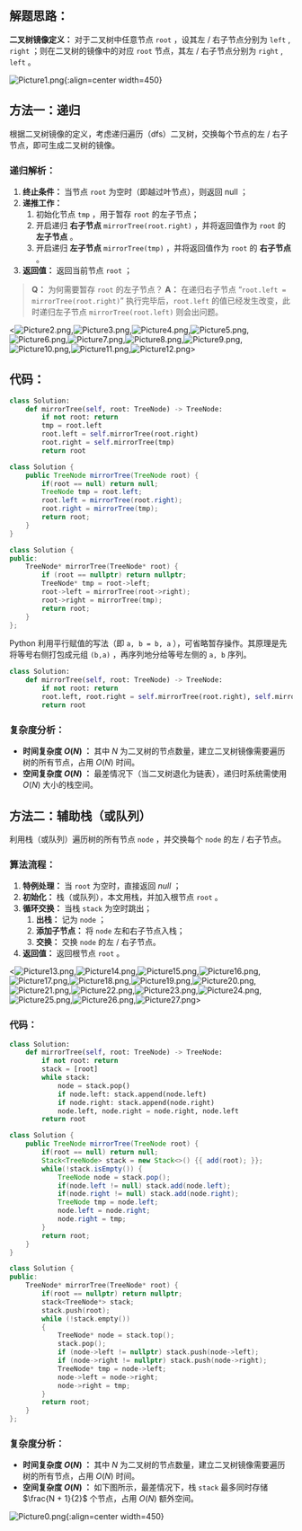 ## 解题思路：

**二叉树镜像定义：** 对于二叉树中任意节点 `root` ，设其左 / 右子节点分别为 `left` , `right` ；则在二叉树的镜像中的对应 `root` 节点，其左 / 右子节点分别为 `right` , `left` 。

![Picture1.png](https://pic.leetcode-cn.com/20717714d97fa04d509e4f0525a3089efefc2ea02cc08ce92b77978e9b51f15f-Picture1.png){:align=center width=450}

## 方法一：递归

根据二叉树镜像的定义，考虑递归遍历（dfs）二叉树，交换每个节点的左 / 右子节点，即可生成二叉树的镜像。

### 递归解析：

1. **终止条件：** 当节点 `root` 为空时（即越过叶节点），则返回 $\text{null}$ ；
2. **递推工作：**
   1. 初始化节点 `tmp` ，用于暂存 `root` 的左子节点；
   2. 开启递归 **右子节点** `mirrorTree(root.right)` ，并将返回值作为 `root` 的 **左子节点** 。
   3. 开启递归 **左子节点** `mirrorTree(tmp)` ，并将返回值作为 `root` 的 **右子节点** 。
3. **返回值：** 返回当前节点 `root` ；

> **Q：** 为何需要暂存 `root` 的左子节点？
> **A：** 在递归右子节点 “`root.left = mirrorTree(root.right)`” 执行完毕后，`root.left` 的值已经发生改变，此时递归左子节点 `mirrorTree(root.left)` 则会出问题。

<![Picture2.png](https://pic.leetcode-cn.com/c252a2c9792a0998d0560be8e882db3ad1f2e106b0d56c76fdfef219e55e4ea3-Picture2.png),![Picture3.png](https://pic.leetcode-cn.com/3cbcd2849f6ff770d6da0b833b12e301cc5f0a7f9ac6bd42cb10d05485c2d556-Picture3.png),![Picture4.png](https://pic.leetcode-cn.com/cd0030363c59130f0148c10ae2429315df94ad0784eb770d7754ee6dc7c18a99-Picture4.png),![Picture5.png](https://pic.leetcode-cn.com/bb5609047b8d25d3ecd025788f91cf20c32dcdb2c1567ec765d47aa75b5e4312-Picture5.png),![Picture6.png](https://pic.leetcode-cn.com/43eece405220d52a5e988d521858b80f26974157fa2e8a8a9ae4be24ad516e3c-Picture6.png),![Picture7.png](https://pic.leetcode-cn.com/507baf32a66f6c69eaba911c177e69591f1e7fed82d5c0cd31632d03b6d0cb73-Picture7.png),![Picture8.png](https://pic.leetcode-cn.com/fe80c840e08c4c2778f1fc784729721212bf5a626c94f13828c5bd13ff834646-Picture8.png),![Picture9.png](https://pic.leetcode-cn.com/44d8152ca5f18dcefa70eae07ca544ce45c83dd3d6bed5a8954e5bf2b0591b82-Picture9.png),![Picture10.png](https://pic.leetcode-cn.com/9f1205d9bf6419c18e88de1494ca67d1328184d7fc3a7b10ea2d18b2f192831c-Picture10.png),![Picture11.png](https://pic.leetcode-cn.com/c15e0ee4b1aaf37219c05c1663947159d92ce8315cd08e373db72ed76a8faf28-Picture11.png),![Picture12.png](https://pic.leetcode-cn.com/8004f1d71e6cdf27463fd4b88fffa73570bcfc59b368e7b45c71d63cfbb57c22-Picture12.png)>

## 代码：

```Python []
class Solution:
    def mirrorTree(self, root: TreeNode) -> TreeNode:
        if not root: return
        tmp = root.left
        root.left = self.mirrorTree(root.right)
        root.right = self.mirrorTree(tmp)
        return root
```

```Java []
class Solution {
    public TreeNode mirrorTree(TreeNode root) {
        if(root == null) return null;
        TreeNode tmp = root.left;
        root.left = mirrorTree(root.right);
        root.right = mirrorTree(tmp);
        return root;
    }
}
```

```C++ []
class Solution {
public:
    TreeNode* mirrorTree(TreeNode* root) {
        if (root == nullptr) return nullptr;
        TreeNode* tmp = root->left;
        root->left = mirrorTree(root->right);
        root->right = mirrorTree(tmp);
        return root;
    }
};
```

Python 利用平行赋值的写法（即 `a, b = b, a` ），可省略暂存操作。其原理是先将等号右侧打包成元组 `(b,a)` ，再序列地分给等号左侧的 `a, b` 序列。

```Python []
class Solution:
    def mirrorTree(self, root: TreeNode) -> TreeNode:
        if not root: return
        root.left, root.right = self.mirrorTree(root.right), self.mirrorTree(root.left)
        return root
```

### 复杂度分析：

- **时间复杂度 $O(N)$ ：** 其中 $N$ 为二叉树的节点数量，建立二叉树镜像需要遍历树的所有节点，占用 $O(N)$ 时间。
- **空间复杂度 $O(N)$ ：** 最差情况下（当二叉树退化为链表），递归时系统需使用 $O(N)$ 大小的栈空间。

## 方法二：辅助栈（或队列）

利用栈（或队列）遍历树的所有节点 `node` ，并交换每个 `node` 的左 / 右子节点。

### 算法流程：

1. **特例处理：** 当 `root` 为空时，直接返回 $null$ ；
2. **初始化：** 栈（或队列），本文用栈，并加入根节点 `root` 。
3. **循环交换：** 当栈 `stack` 为空时跳出；
   1. **出栈：** 记为 `node` ；
   2. **添加子节点：** 将 `node` 左和右子节点入栈；
   3. **交换：** 交换 `node` 的左 / 右子节点。
4. **返回值：** 返回根节点 `root` 。

<![Picture13.png](https://pic.leetcode-cn.com/81331bdc63b4c5d6c86463656ba00132496eaf099575b2e18221d6e048661d37-Picture13.png),![Picture14.png](https://pic.leetcode-cn.com/99b4c84f372970f8d80c06f34fba5f0749595bdac93778a50053be6f541cfa0d-Picture14.png),![Picture15.png](https://pic.leetcode-cn.com/5503d4ed061383c4e2c01434ce1915d1f8c6fe3c4012cdf4abcdfc3ec86060e2-Picture15.png),![Picture16.png](https://pic.leetcode-cn.com/d9f0b2915de7a92e085ea02560b07b415fd037ac7eefb75771210662ed8f78b4-Picture16.png),![Picture17.png](https://pic.leetcode-cn.com/c8153b754fafb628ad4c1ed9c18e3aabc5f90d21edf5a44ec0ced28fd7d47ac6-Picture17.png),![Picture18.png](https://pic.leetcode-cn.com/861a0a9ba4447757052e2c3e5024fb1cc22b51b851e0adf529c98a9c81127302-Picture18.png),![Picture19.png](https://pic.leetcode-cn.com/7f8cee99b8b07eda3e6e1eb492e046a001081fe50ea41d69856c8997a456afbc-Picture19.png),![Picture20.png](https://pic.leetcode-cn.com/ead0526a3bce7844986c50ba9d8b84b88e5de99f3cf24bc8f875b09388f9c10e-Picture20.png),![Picture21.png](https://pic.leetcode-cn.com/d760f2955e791989e7bea2c8cf5215cc3f37174d7549cc9568624297d9454e80-Picture21.png),![Picture22.png](https://pic.leetcode-cn.com/c45fbb856ba6dc8e482eefad674ce762fb5051a9ddcf04c20d7d95765aa0d268-Picture22.png),![Picture23.png](https://pic.leetcode-cn.com/b0c2b30dbfff1f95c6c23346ee4a7be585d6e6e88316de09f6ea26af175f3d02-Picture23.png),![Picture24.png](https://pic.leetcode-cn.com/5f53c023643258091591e0b9b59140592bbb295a64729f479f5c9381e2be6d68-Picture24.png),![Picture25.png](https://pic.leetcode-cn.com/e70dfd905f7f6940675941ef3380cf6fbf46bea448fbfba79b781816f78c841e-Picture25.png),![Picture26.png](https://pic.leetcode-cn.com/08705f9b4b36ee742cb09aca06303f458699b029dfba1b520f2374d7909322ee-Picture26.png),![Picture27.png](https://pic.leetcode-cn.com/d2f65256baa602a1b85e0d92c5a93c239ca96a1119196eda4140b1dfbbb4f1d3-Picture27.png)>

### 代码：

```Python []
class Solution:
    def mirrorTree(self, root: TreeNode) -> TreeNode:
        if not root: return
        stack = [root]
        while stack:
            node = stack.pop()
            if node.left: stack.append(node.left)
            if node.right: stack.append(node.right)
            node.left, node.right = node.right, node.left
        return root
```

```Java []
class Solution {
    public TreeNode mirrorTree(TreeNode root) {
        if(root == null) return null;
        Stack<TreeNode> stack = new Stack<>() {{ add(root); }};
        while(!stack.isEmpty()) {
            TreeNode node = stack.pop();
            if(node.left != null) stack.add(node.left);
            if(node.right != null) stack.add(node.right);
            TreeNode tmp = node.left;
            node.left = node.right;
            node.right = tmp;
        }
        return root;
    }
}
```

```C++ []
class Solution {
public:
    TreeNode* mirrorTree(TreeNode* root) {
        if(root == nullptr) return nullptr;
        stack<TreeNode*> stack;
        stack.push(root);
        while (!stack.empty())
        {
            TreeNode* node = stack.top();
            stack.pop();
            if (node->left != nullptr) stack.push(node->left);
            if (node->right != nullptr) stack.push(node->right);
            TreeNode* tmp = node->left;
            node->left = node->right;
            node->right = tmp;
        }
        return root;
    }
};
```

### 复杂度分析：

- **时间复杂度 $O(N)$ ：** 其中 $N$ 为二叉树的节点数量，建立二叉树镜像需要遍历树的所有节点，占用 $O(N)$ 时间。
- **空间复杂度 $O(N)$ ：** 如下图所示，最差情况下，栈 `stack` 最多同时存储 $\frac{N + 1}{2}$ 个节点，占用 $O(N)$ 额外空间。

![Picture0.png](https://pic.leetcode-cn.com/1614450330-bTAcyj-Picture0.png){:align=center width=450}
